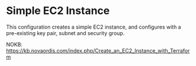 # Simple EC2 Instance

This configuration creates a simple EC2 instance, and configures with a pre-existing key pair, subnet and security group.

NOKB: https://kb.novaordis.com/index.php/Create_an_EC2_Instance_with_Terraform
